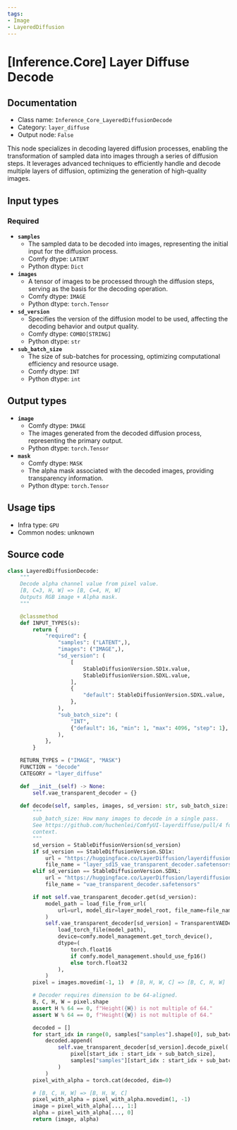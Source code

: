 ```yaml
---
tags:
- Image
- LayeredDiffusion
---
```


# [Inference.Core] Layer Diffuse Decode
## Documentation
- Class name: `Inference_Core_LayeredDiffusionDecode`
- Category: `layer_diffuse`
- Output node: `False`

This node specializes in decoding layered diffusion processes, enabling the transformation of sampled data into images through a series of diffusion steps. It leverages advanced techniques to efficiently handle and decode multiple layers of diffusion, optimizing the generation of high-quality images.
## Input types
### Required
- **`samples`**
    - The sampled data to be decoded into images, representing the initial input for the diffusion process.
    - Comfy dtype: `LATENT`
    - Python dtype: `Dict`
- **`images`**
    - A tensor of images to be processed through the diffusion steps, serving as the basis for the decoding operation.
    - Comfy dtype: `IMAGE`
    - Python dtype: `torch.Tensor`
- **`sd_version`**
    - Specifies the version of the diffusion model to be used, affecting the decoding behavior and output quality.
    - Comfy dtype: `COMBO[STRING]`
    - Python dtype: `str`
- **`sub_batch_size`**
    - The size of sub-batches for processing, optimizing computational efficiency and resource usage.
    - Comfy dtype: `INT`
    - Python dtype: `int`
## Output types
- **`image`**
    - Comfy dtype: `IMAGE`
    - The images generated from the decoded diffusion process, representing the primary output.
    - Python dtype: `torch.Tensor`
- **`mask`**
    - Comfy dtype: `MASK`
    - The alpha mask associated with the decoded images, providing transparency information.
    - Python dtype: `torch.Tensor`
## Usage tips
- Infra type: `GPU`
- Common nodes: unknown


## Source code
```python
class LayeredDiffusionDecode:
    """
    Decode alpha channel value from pixel value.
    [B, C=3, H, W] => [B, C=4, H, W]
    Outputs RGB image + Alpha mask.
    """

    @classmethod
    def INPUT_TYPES(s):
        return {
            "required": {
                "samples": ("LATENT",),
                "images": ("IMAGE",),
                "sd_version": (
                    [
                        StableDiffusionVersion.SD1x.value,
                        StableDiffusionVersion.SDXL.value,
                    ],
                    {
                        "default": StableDiffusionVersion.SDXL.value,
                    },
                ),
                "sub_batch_size": (
                    "INT",
                    {"default": 16, "min": 1, "max": 4096, "step": 1},
                ),
            },
        }

    RETURN_TYPES = ("IMAGE", "MASK")
    FUNCTION = "decode"
    CATEGORY = "layer_diffuse"

    def __init__(self) -> None:
        self.vae_transparent_decoder = {}

    def decode(self, samples, images, sd_version: str, sub_batch_size: int):
        """
        sub_batch_size: How many images to decode in a single pass.
        See https://github.com/huchenlei/ComfyUI-layerdiffuse/pull/4 for more
        context.
        """
        sd_version = StableDiffusionVersion(sd_version)
        if sd_version == StableDiffusionVersion.SD1x:
            url = "https://huggingface.co/LayerDiffusion/layerdiffusion-v1/resolve/main/layer_sd15_vae_transparent_decoder.safetensors"
            file_name = "layer_sd15_vae_transparent_decoder.safetensors"
        elif sd_version == StableDiffusionVersion.SDXL:
            url = "https://huggingface.co/LayerDiffusion/layerdiffusion-v1/resolve/main/vae_transparent_decoder.safetensors"
            file_name = "vae_transparent_decoder.safetensors"

        if not self.vae_transparent_decoder.get(sd_version):
            model_path = load_file_from_url(
                url=url, model_dir=layer_model_root, file_name=file_name
            )
            self.vae_transparent_decoder[sd_version] = TransparentVAEDecoder(
                load_torch_file(model_path),
                device=comfy.model_management.get_torch_device(),
                dtype=(
                    torch.float16
                    if comfy.model_management.should_use_fp16()
                    else torch.float32
                ),
            )
        pixel = images.movedim(-1, 1)  # [B, H, W, C] => [B, C, H, W]

        # Decoder requires dimension to be 64-aligned.
        B, C, H, W = pixel.shape
        assert H % 64 == 0, f"Height({H}) is not multiple of 64."
        assert W % 64 == 0, f"Height({W}) is not multiple of 64."

        decoded = []
        for start_idx in range(0, samples["samples"].shape[0], sub_batch_size):
            decoded.append(
                self.vae_transparent_decoder[sd_version].decode_pixel(
                    pixel[start_idx : start_idx + sub_batch_size],
                    samples["samples"][start_idx : start_idx + sub_batch_size],
                )
            )
        pixel_with_alpha = torch.cat(decoded, dim=0)

        # [B, C, H, W] => [B, H, W, C]
        pixel_with_alpha = pixel_with_alpha.movedim(1, -1)
        image = pixel_with_alpha[..., 1:]
        alpha = pixel_with_alpha[..., 0]
        return (image, alpha)

```
